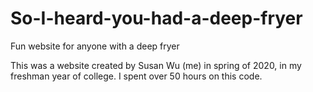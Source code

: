 # So-I-heard-you-had-a-deep-fryer
Fun website for anyone with a deep fryer

This was a website created by Susan Wu (me) in spring of 2020, in my freshman year of college. I spent over 50 hours on this code.
